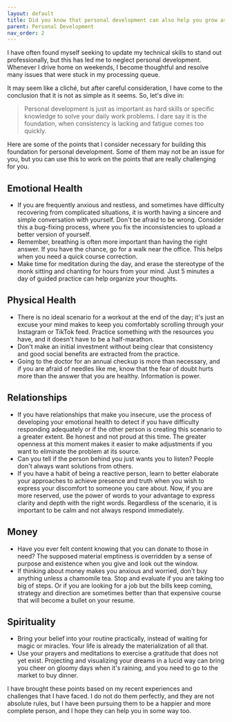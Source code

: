 ```yaml
---
layout: default
title: Did you know that personal development can also help you grow as a professional?
parent: Personal Development
nav_order: 2
---
```


I have often found myself seeking to update my technical skills to stand out professionally, but this has led me to neglect personal development. Whenever I drive home on weekends, I become thoughtful and resolve many issues that were stuck in my processing queue.

It may seem like a cliché, but after careful consideration, I have come to the conclusion that it is not as simple as it seems. So, let's dive in:

> Personal development is just as important as hard skills or specific knowledge to solve your daily work problems. I dare say it is the foundation, when consistency is lacking and fatigue comes too quickly.

Here are some of the points that I consider necessary for building this foundation for personal development. Some of them may not be an issue for you, but you can use this to work on the points that are really challenging for you.

## Emotional Health

- If you are frequently anxious and restless, and sometimes have difficulty recovering from complicated situations, it is worth having a sincere and simple conversation with yourself. Don't be afraid to be wrong. Consider this a bug-fixing process, where you fix the inconsistencies to upload a better version of yourself.
- Remember, breathing is often more important than having the right answer. If you have the chance, go for a walk near the office. This helps when you need a quick course correction.
- Make time for meditation during the day, and erase the stereotype of the monk sitting and chanting for hours from your mind. Just 5 minutes a day of guided practice can help organize your thoughts.

## Physical Health

- There is no ideal scenario for a workout at the end of the day; it's just an excuse your mind makes to keep you comfortably scrolling through your Instagram or TikTok feed. Practice something with the resources you have, and it doesn't have to be a half-marathon.
- Don't make an initial investment without being clear that consistency and good social benefits are extracted from the practice.
- Going to the doctor for an annual checkup is more than necessary, and if you are afraid of needles like me, know that the fear of doubt hurts more than the answer that you are healthy. Information is power.

## Relationships

- If you have relationships that make you insecure, use the process of developing your emotional health to detect if you have difficulty responding adequately or if the other person is creating this scenario to a greater extent. Be honest and not proud at this time. The greater openness at this moment makes it easier to make adjustments if you want to eliminate the problem at its source.
- Can you tell if the person behind you just wants you to listen? People don't always want solutions from others.
- If you have a habit of being a reactive person, learn to better elaborate your approaches to achieve presence and truth when you wish to express your discomfort to someone you care about. Now, if you are more reserved, use the power of words to your advantage to express clarity and depth with the right words. Regardless of the scenario, it is important to be calm and not always respond immediately.

## Money

- Have you ever felt content knowing that you can donate to those in need? The supposed material emptiness is overridden by a sense of purpose and existence when you give and look out the window.
- If thinking about money makes you anxious and worried, don't buy anything unless a chamomile tea. Stop and evaluate if you are taking too big of steps. Or if you are looking for a job but the bills keep coming, strategy and direction are sometimes better than that expensive course that will become a bullet on your resume.

## Spirituality

- Bring your belief into your routine practically, instead of waiting for magic or miracles. Your life is already the materialization of all that.
- Use your prayers and meditations to exercise a gratitude that does not yet exist. Projecting and visualizing your dreams in a lucid way can bring you cheer on gloomy days when it's raining, and you need to go to the market to buy dinner.

I have brought these points based on my recent experiences and challenges that I have faced. I do not do them perfectly, and they are not absolute rules, but I have been pursuing them to be a happier and more complete person, and I hope they can help you in some way too.
